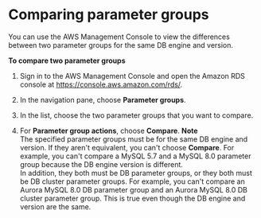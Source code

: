 # Comparing parameter groups<a name="USER_WorkingWithParamGroups.Comparing"></a>

You can use the AWS Management Console to view the differences between two parameter groups for the same DB engine and version\.

**To compare two parameter groups**

1. Sign in to the AWS Management Console and open the Amazon RDS console at [https://console\.aws\.amazon\.com/rds/](https://console.aws.amazon.com/rds/)\.

1. In the navigation pane, choose **Parameter groups**\.

1. In the list, choose the two parameter groups that you want to compare\.

1. For **Parameter group actions**, choose **Compare**\.
**Note**  
The specified parameter groups must be for the same DB engine and version\. If they aren't equivalent, you can't choose **Compare**\. For example, you can't compare a MySQL 5\.7 and a MySQL 8\.0 parameter group because the DB engine version is different\.   
In addition, they both must be DB parameter groups, or they both must be DB cluster parameter groups\. For example, you can't compare an Aurora MySQL 8\.0 DB parameter group and an Aurora MySQL 8\.0 DB cluster parameter group\. This is true even though the DB engine and version are the same\.